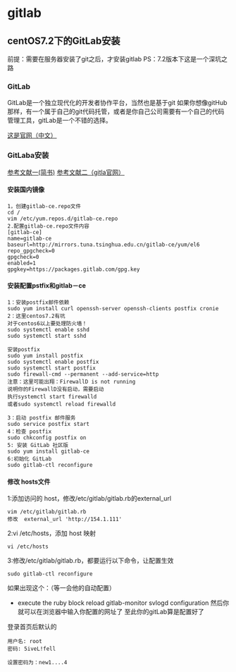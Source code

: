 # gitlab

## centOS7.2下的GitLab安装
前提：需要在服务器安装了git之后，才安装gitlab
PS：7.2版本下这是一个深坑之路

### <i class="menu-item-icon fa fa-fw zzq_cion" style="background: #624116;border-radius: 50%;height: 16px;width: 16px;"> </i> GitLab

GitLab是一个独立现代化的开发者协作平台，当然也是基于git
如果你想像gitHub那样，有一个属于自己的git代码托管，或者是你自己公司需要有一个自己的代码管理工具，gitLab是一个不错的选择。

[这是官网（中文）](https://www.gitlab.com.cn/)

### <i class="menu-item-icon fa fa-fw zzq_cion" style="background: #624116;border-radius: 50%;height: 16px;width: 16px;"> </i> GitLaba安装
[参考文献一(简书)](http://www.jianshu.com/p/7a0d6917e009?mType=Group)
[参考文献二（gitla官网）](https://www.gitlab.com.cn/)

#### 安装国内镜像
~~~
1，创建gitlab-ce.repo文件
cd /
vim /etc/yum.repos.d/gitlab-ce.repo
2.配置gitlab-ce.repo文件内容
[gitlab-ce]
name=gitlab-ce
baseurl=http://mirrors.tuna.tsinghua.edu.cn/gitlab-ce/yum/el6
repo_gpgcheck=0
gpgcheck=0
enabled=1
gpgkey=https://packages.gitlab.com/gpg.key
~~~
####  安装配置pstfix和gitlab－ce
~~~
1：安装postfix邮件依赖
sudo yum install curl openssh-server openssh-clients postfix cronie
2：这里centos7.2有坑
对于centos6以上要处理防火墙！
sudo systemctl enable sshd
sudo systemctl start sshd

安装postfix
sudo yum install postfix
sudo systemctl enable postfix
sudo systemctl start postfix
sudo firewall-cmd --permanent --add-service=http
注意：这里可能出翔：FirewallD is not running
说明你的FirewallD没有启动，需要启动
执行systemctl start firewalld 
或者sudo systemctl reload firewalld

3：启动 postfix 邮件服务
sudo service postfix start
4：检查 postfix
sudo chkconfig postfix on
5: 安装 GitLab 社区版
sudo yum install gitlab-ce
6:初始化 GitLab
sudo gitlab-ctl reconfigure

~~~

#### 修改 hosts文件
1:添加访问的 host，修改/etc/gitlab/gitlab.rb的external_url
~~~
vim /etc/gitlab/gitlab.rb
修改  external_url 'http://154.1.111'
~~~
2:vi /etc/hosts，添加 host 映射
~~~
vi /etc/hosts
~~~
3:修改/etc/gitlab/gitlab.rb，都要运行以下命令，让配置生效
~~~
sudo gitlab-ctl reconfigure
~~~

如果出现这个：（等一会他的自动配置）
- execute the ruby block reload gitlab-monitor svlogd configuration
然后你就可以在浏览器中输入你配置的网址了
至此你的gitLab算是配置好了

登录首页后默认的
~~~
用户名: root
密码: 5iveL!fell
~~~
~~~
设置密码为：new1....4
~~~
#### 